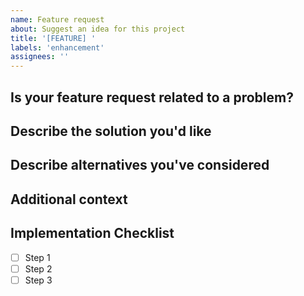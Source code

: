 ```yaml
---
name: Feature request
about: Suggest an idea for this project
title: '[FEATURE] '
labels: 'enhancement'
assignees: ''
---
```


## Is your feature request related to a problem?
<!-- A clear and concise description of what the problem is. Ex. I'm always frustrated when [...] -->

## Describe the solution you'd like
<!-- A clear and concise description of what you want to happen -->

## Describe alternatives you've considered
<!-- A clear and concise description of any alternative solutions or features you've considered -->

## Additional context
<!-- Add any other context or screenshots about the feature request here -->

## Implementation Checklist
<!-- Optional: Add a checklist of steps needed to implement this feature -->
- [ ] Step 1
- [ ] Step 2
- [ ] Step 3

